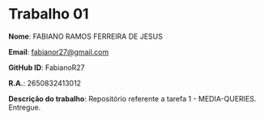 # Trabalho 01


**Nome**: FABIANO RAMOS FERREIRA DE JESUS

**Email**: fabianor27@gmail.com

**GitHub ID**: FabianoR27

**R.A.**: 2650832413012

**Descrição do trabalho**:
Repositório referente a tarefa 1 - MEDIA-QUERIES. Entregue.